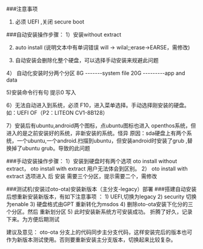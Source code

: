 ###注意事项
1. 必须 UEFI ,关闭 secure boot


###自动安装操作步骤：
1）安装without extract

2) auto install (说明文本中有单词错误 will -> wilal;;erase->EARSE，需修改)

3) 自动安装会删除化整个硬盘，可以选择手动安装来规避此问题

4） 自动化安装时分两个分区
    8G -------system file
    20G ---------app and data
    
5)安装命令行有句 提示0 写入

6）无法自动进入到系统，必须 F10，进入菜单选择。手动选择刚安装的硬盘。如：UEFI OF（P2：LITEON CV1-8B128）

7）安装后有ubuntu,android两个图标，点ubuntu图标也进入 openthos系统，但进入的是之前安装好的系统，非新安装的系统。怪异
   原因：sda硬盘上有两个系统，一个ubuntu,一个android.扫描到ubuntu，但安装android时安装了grub ,替换掉了ubuntu grub。导致的此问题
   

###手动安装操作步骤：
1）安装到硬盘时有两个选项 oto install without extract，    oto install with extract 用户无法体会到区别。
2） oto install with extract 选项进入 后 安装 需要三个分区，提示需要二个，需修改


###测试机(安装过oto-ota)安装新版本（主分支-legacy）部署
    ###搭建自动安装后想重新安装新版本，有如下注意事项 ：
    1)  UEFI,切换为legacy
    2) security 切换为enable
    3) 硬盘格式由GPT 重新转化为msdos
    4) 删除oto-ota安装下化分的三个分区。然后 重新划分区
    5) 此时安装新系统方可安装成功。
  折腾了好久，记录下来。为方便后期测试 

建议及意见： oto-ota 分支上的代码同步主分支代码，这样安装完后的版本也可作为新版本测试使用。否则要重新安装主分支版本，切换起来比较复杂。
